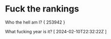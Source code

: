 # Fuck the rankings

Who the hell am I?
{ 253942 }

What fucking year is it?
[ 2024-02-10T22:32:22Z ]
